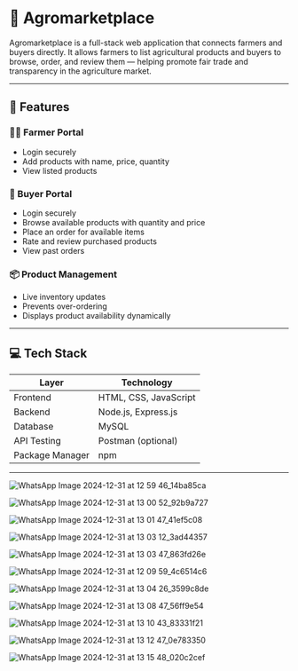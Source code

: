 # 🌾 Agromarketplace

Agromarketplace is a full-stack web application that connects farmers and buyers directly. It allows farmers to list agricultural products and buyers to browse, order, and review them — helping promote fair trade and transparency in the agriculture market.

---

## 🚀 Features

### 👨‍🌾 Farmer Portal
- Login securely
- Add products with name, price, quantity
- View listed products

### 🛒 Buyer Portal
- Login securely
- Browse available products with quantity and price
- Place an order for available items
- Rate and review purchased products
- View past orders

### 📦 Product Management
- Live inventory updates
- Prevents over-ordering
- Displays product availability dynamically

---

## 💻 Tech Stack

| Layer        | Technology         |
|--------------|--------------------|
| Frontend     | HTML, CSS, JavaScript |
| Backend      | Node.js, Express.js |
| Database     | MySQL              |
| API Testing  | Postman (optional) |
| Package Manager | npm             |

---

![WhatsApp Image 2024-12-31 at 12 59 46_14ba85ca](https://github.com/user-attachments/assets/d2e13655-bbed-4cb5-ab57-997011c1bebb)

![WhatsApp Image 2024-12-31 at 13 00 52_92b9a727](https://github.com/user-attachments/assets/9702391d-1929-49a9-bb08-b64a98876272)

![WhatsApp Image 2024-12-31 at 13 01 47_41ef5c08](https://github.com/user-attachments/assets/386cce26-a2f1-466c-bdd7-64c6498e9b66)

![WhatsApp Image 2024-12-31 at 13 03 12_3ad44357](https://github.com/user-attachments/assets/a8f7dfd1-90e8-4c74-82c5-1a85e3370ea4)

![WhatsApp Image 2024-12-31 at 13 03 47_863fd26e](https://github.com/user-attachments/assets/46dc750e-894a-49e1-8c1d-ee82f3bf71ed)

![WhatsApp Image 2024-12-31 at 12 09 59_4c6514c6](https://github.com/user-attachments/assets/3ce6b224-1777-44cd-abf1-cdae76592cf3)


![WhatsApp Image 2024-12-31 at 13 04 26_3599c8de](https://github.com/user-attachments/assets/cc1406b9-a61a-4f16-a648-59af8e3f6d1d)

![WhatsApp Image 2024-12-31 at 13 08 47_56ff9e54](https://github.com/user-attachments/assets/374076c9-2479-4ed9-9382-f551d989f784)

![WhatsApp Image 2024-12-31 at 13 10 43_83331f21](https://github.com/user-attachments/assets/4fbe9159-4a73-4bf2-a6bb-a74eb3f2d14d)

![WhatsApp Image 2024-12-31 at 13 12 47_0e783350](https://github.com/user-attachments/assets/d43f17ac-26d4-4f2d-a1f5-fc616d8310f5)

![WhatsApp Image 2024-12-31 at 13 15 48_020c2cef](https://github.com/user-attachments/assets/f2d81704-7dc5-4c2f-91aa-b89a35fd7185)





